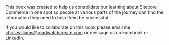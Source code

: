 This book was created to help us consolidate our learning about Sitecore Commerce in one spot so people at various parts of the journey can find the information they need to help them be successful. 

If you would like to collaborate on this book please email me chris.williams@readwatchcreate.com or message us on Facebook or LinkedIn.

